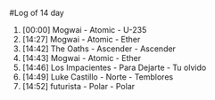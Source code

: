 #Log of 14 day

1. [00:00] Mogwai - Atomic - U-235
1. [14:27] Mogwai - Atomic - Ether
1. [14:42] The Oaths - Ascender - Ascender
1. [14:43] Mogwai - Atomic - Ether
1. [14:46] Los Impacientes - Para Dejarte - Tu olvido
1. [14:49] Luke Castillo - Norte - Temblores
1. [14:52] futurista - Polar - Polar
